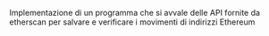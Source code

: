Implementazione di un programma che si avvale delle API fornite da etherscan per salvare e verificare i movimenti di indirizzi Ethereum 
